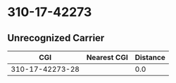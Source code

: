# 310-17-42273
## Unrecognized Carrier


| CGI | Nearest CGI | Distance |
|-----|-------------|----------|
| 310-17-42273-28 |  | 0.0 |
